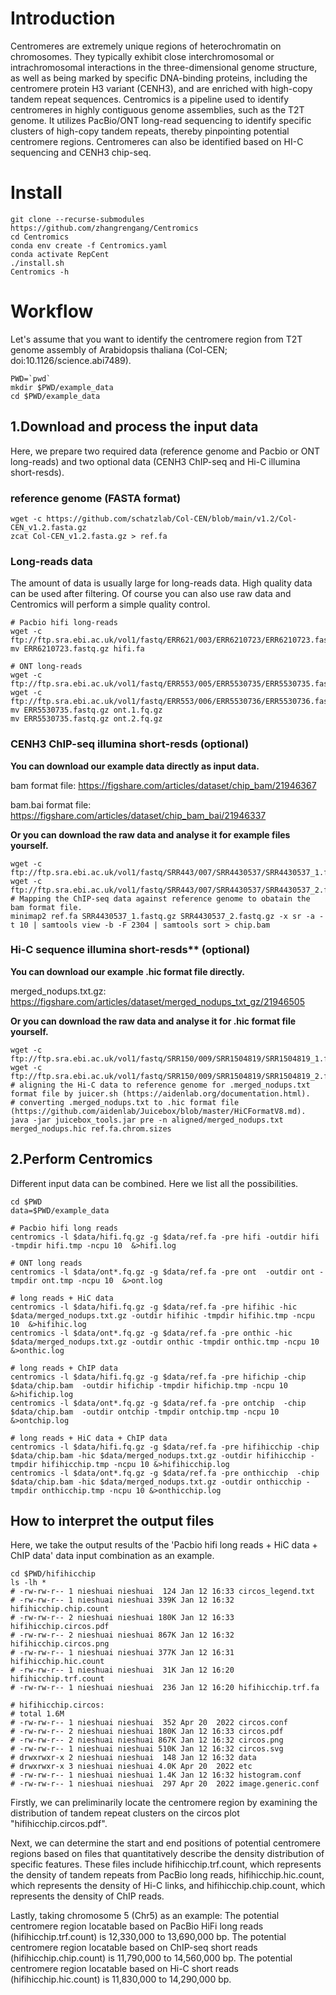 
# Introduction
Centromeres are extremely unique regions of heterochromatin on chromosomes. They typically exhibit close interchromosomal or intrachromosomal interactions in the three-dimensional genome structure, as well as being marked by specific DNA-binding proteins, including the centromere protein H3 variant (CENH3), and are enriched with high-copy tandem repeat sequences. Centromics is a pipeline used to identify centromeres in highly contiguous genome assemblies, such as the T2T genome. It utilizes PacBio/ONT long-read sequencing to identify specific clusters of high-copy tandem repeats, thereby pinpointing potential centromere regions. Centromeres can also be identified based on HI-C sequencing and CENH3 chip-seq.


# Install
```
git clone --recurse-submodules https://github.com/zhangrengang/Centromics
cd Centromics
conda env create -f Centromics.yaml
conda activate RepCent
./install.sh
Centromics -h
```

# Workflow
Let's assume that you want to identify the centromere region from T2T genome assembly of Arabidopsis thaliana (Col-CEN; doi:10.1126/science.abi7489).

```
PWD=`pwd`
mkdir $PWD/example_data
cd $PWD/example_data
```

## 1.Download and process the input data
Here, we prepare two required data (reference genome and Pacbio or ONT long-reads) and two optional data (CENH3 ChIP-seq and Hi-C illumina short-resds).

### reference genome (FASTA format) 
```
wget -c https://github.com/schatzlab/Col-CEN/blob/main/v1.2/Col-CEN_v1.2.fasta.gz
zcat Col-CEN_v1.2.fasta.gz > ref.fa
```

### Long-reads data

The amount of data is usually large for long-reads data. High quality data can be used after filtering. Of course you can also use raw data and Centromics will perform a simple quality control.

```
# Pacbio hifi long-reads
wget -c ftp://ftp.sra.ebi.ac.uk/vol1/fastq/ERR621/003/ERR6210723/ERR6210723.fastq.gz
mv ERR6210723.fastq.gz hifi.fa

# ONT long-reads
wget -c ftp://ftp.sra.ebi.ac.uk/vol1/fastq/ERR553/005/ERR5530735/ERR5530735.fastq.gz
wget -c ftp://ftp.sra.ebi.ac.uk/vol1/fastq/ERR553/006/ERR5530736/ERR5530736.fastq.gz
mv ERR5530735.fastq.gz ont.1.fq.gz
mv ERR5530735.fastq.gz ont.2.fq.gz
```

### CENH3 ChIP-seq illumina short-resds (optional)

**You can download our example data directly as input data.**

bam format file: https://figshare.com/articles/dataset/chip_bam/21946367

bam.bai format file: https://figshare.com/articles/dataset/chip_bam_bai/21946337


**Or you can download the raw data and analyse it for example files yourself.**
```
wget -c ftp://ftp.sra.ebi.ac.uk/vol1/fastq/SRR443/007/SRR4430537/SRR4430537_1.fastq.gz
wget -c ftp://ftp.sra.ebi.ac.uk/vol1/fastq/SRR443/007/SRR4430537/SRR4430537_2.fastq.gz
# Mapping the ChIP-seq data against reference genome to obatain the bam format file.
minimap2 ref.fa SRR4430537_1.fastq.gz SRR4430537_2.fastq.gz -x sr -a -t 10 | samtools view -b -F 2304 | samtools sort > chip.bam
```

### Hi-C sequence illumina short-resds** (optional)
**You can download our example .hic format file directly.**

merged_nodups.txt.gz: https://figshare.com/articles/dataset/merged_nodups_txt_gz/21946505

**Or you can download the raw data and analyse it for .hic format file yourself.**

```
wget -c ftp://ftp.sra.ebi.ac.uk/vol1/fastq/SRR150/009/SRR1504819/SRR1504819_1.fastq.gz
wget -c ftp://ftp.sra.ebi.ac.uk/vol1/fastq/SRR150/009/SRR1504819/SRR1504819_2.fastq.gz
# aligning the Hi-C data to reference genome for .merged_nodups.txt format file by juicer.sh (https://aidenlab.org/documentation.html).
# converting .merged_nodups.txt to .hic format file (https://github.com/aidenlab/Juicebox/blob/master/HiCFormatV8.md).
java -jar juicebox_tools.jar pre -n aligned/merged_nodups.txt merged_nodups.hic ref.fa.chrom.sizes
```

## 2.Perform Centromics 

Different input data can be combined. Here we list all the possibilities.

```
cd $PWD
data=$PWD/example_data

# Pacbio hifi long reads
centromics -l $data/hifi.fq.gz -g $data/ref.fa -pre hifi -outdir hifi -tmpdir hifi.tmp -ncpu 10  &>hifi.log

# ONT long reads
centromics -l $data/ont*.fq.gz -g $data/ref.fa -pre ont  -outdir ont -tmpdir ont.tmp -ncpu 10  &>ont.log

# long reads + HiC data
centromics -l $data/hifi.fq.gz -g $data/ref.fa -pre hifihic -hic $data/merged_nodups.txt.gz -outdir hifihic -tmpdir hifihic.tmp -ncpu 10  &>hifihic.log
centromics -l $data/ont*.fq.gz -g $data/ref.fa -pre onthic -hic $data/merged_nodups.txt.gz -outdir onthic -tmpdir onthic.tmp -ncpu 10  &>onthic.log

# long reads + ChIP data
centromics -l $data/hifi.fq.gz -g $data/ref.fa -pre hifichip -chip $data/chip.bam  -outdir hifichip -tmpdir hifichip.tmp -ncpu 10  &>hifichip.log
centromics -l $data/ont*.fq.gz -g $data/ref.fa -pre ontchip  -chip $data/chip.bam  -outdir ontchip -tmpdir ontchip.tmp -ncpu 10  &>ontchip.log

# long reads + HiC data + ChIP data
centromics -l $data/hifi.fq.gz -g $data/ref.fa -pre hifihicchip -chip $data/chip.bam -hic $data/merged_nodups.txt.gz -outdir hifihicchip -tmpdir hifihicchip.tmp -ncpu 10 &>hifihicchip.log
centromics -l $data/ont*.fq.gz -g $data/ref.fa -pre onthicchip  -chip $data/chip.bam -hic $data/merged_nodups.txt.gz -outdir onthicchip -tmpdir onthicchip.tmp -ncpu 10 &>onthicchip.log
```

## How to interpret the output files
Here, we take the output results of the 'Pacbio hifi long reads + HiC data + ChIP data' data input combination as an example.

```
cd $PWD/hifihicchip
ls -lh *
# -rw-rw-r-- 1 nieshuai nieshuai  124 Jan 12 16:33 circos_legend.txt
# -rw-rw-r-- 1 nieshuai nieshuai 339K Jan 12 16:32 hifihicchip.chip.count
# -rw-rw-r-- 2 nieshuai nieshuai 180K Jan 12 16:33 hifihicchip.circos.pdf
# -rw-rw-r-- 2 nieshuai nieshuai 867K Jan 12 16:32 hifihicchip.circos.png
# -rw-rw-r-- 1 nieshuai nieshuai 377K Jan 12 16:31 hifihicchip.hic.count
# -rw-rw-r-- 1 nieshuai nieshuai  31K Jan 12 16:20 hifihicchip.trf.count
# -rw-rw-r-- 1 nieshuai nieshuai  236 Jan 12 16:20 hifihicchip.trf.fa

# hifihicchip.circos:
# total 1.6M
# -rw-rw-r-- 1 nieshuai nieshuai  352 Apr 20  2022 circos.conf
# -rw-rw-r-- 2 nieshuai nieshuai 180K Jan 12 16:33 circos.pdf
# -rw-rw-r-- 2 nieshuai nieshuai 867K Jan 12 16:32 circos.png
# -rw-rw-r-- 1 nieshuai nieshuai 510K Jan 12 16:32 circos.svg
# drwxrwxr-x 2 nieshuai nieshuai  148 Jan 12 16:32 data
# drwxrwxr-x 3 nieshuai nieshuai 4.0K Apr 20  2022 etc
# -rw-rw-r-- 1 nieshuai nieshuai 1.4K Jan 12 16:32 histogram.conf
# -rw-rw-r-- 1 nieshuai nieshuai  297 Apr 20  2022 image.generic.conf
```

Firstly, we can preliminarily locate the centromere region by examining the distribution of tandem repeat clusters on the circos plot "hifihicchip.circos.pdf".

Next, we can determine the start and end positions of potential centromere regions based on files that quantitatively describe the density distribution of specific features. These files include hifihicchip.trf.count, which represents the density of tandem repeats from PacBio long reads, hifihicchip.hic.count, which represents the density of Hi-C links, and hifihicchip.chip.count, which represents the density of ChIP reads.

Lastly, taking chromosome 5 (Chr5) as an example:
The potential centromere region locatable based on PacBio HiFi long reads (hifihicchip.trf.count) is 12,330,000 to 13,690,000 bp.
The potential centromere region locatable based on ChIP-seq short reads (hifihicchip.chip.count) is 11,790,000 to 14,560,000 bp.
The potential centromere region locatable based on Hi-C short reads (hifihicchip.hic.count) is 11,830,000 to 14,290,000 bp.



